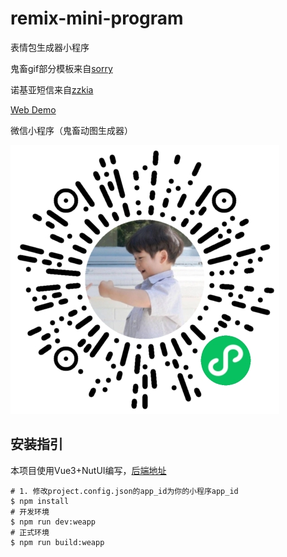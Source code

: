 # remix-mini-program

表情包生成器小程序

鬼畜gif部分模板来自[sorry](https://github.com/xtyxtyx/sorry)

诺基亚短信来自[zzkia](https://github.com/dcalsky/zzkia.git)

[Web Demo](https://www.trumanwl.com/tools/remix)

微信小程序（鬼畜动图生成器）

![鬼畜动图生成器](./remix-app.png)

## 安装指引

本项目使用Vue3+NutUI编写，[后端地址](https://github.com/trumanwong/remix-api)


```shell
# 1. 修改project.config.json的app_id为你的小程序app_id
$ npm install
# 开发环境
$ npm run dev:weapp
# 正式环境
$ npm run build:weapp
```

